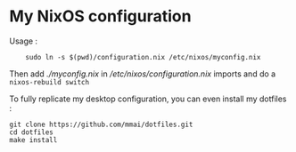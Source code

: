 # My NixOS configuration

Usage :

```
	sudo ln -s $(pwd)/configuration.nix /etc/nixos/myconfig.nix
```

Then add _./myconfig.nix_ in _/etc/nixos/configuration.nix_ imports and do a `nixos-rebuild switch`

To fully replicate my desktop configuration, you can even install my dotfiles :

```
git clone https://github.com/mmai/dotfiles.git
cd dotfiles
make install
```
